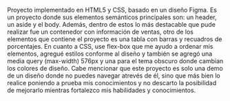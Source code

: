Proyecto implementado en HTML5 y CSS, basado en un diseño Figma. Es un proyecto donde sus elementos semánticos principales son: un header, un aside y el body.  Además, dentro de estos lo más destacable que pude realizar fue un contenedor con información de ventas, otro de los elementos que contiene el proyecto es una tabla con barras y recuadros de porcentajes.  En cuanto a CSS, use flex-box que me ayudo a ordenar mis elementos, agregué estilos conforme al diseño y también se agregó una media query (max-width) 576px y una para el tema obscuro donde cambian los colores de diseño.
Cabe mencionar que este proyecto es solo una demo de un diseño donde no puedes navegar atrevés de él, sino que más bien lo realice poniendo a prueba mis conocimientos y no descarto la posibilidad de mejorarlo mientras fortalezco mis habilidades y conocimientos.
